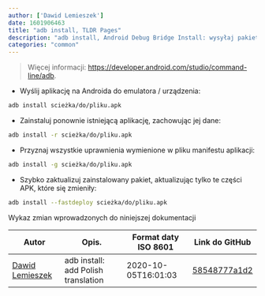 ```yaml
---
author: ['Dawid Lemieszek']
date: 1601906463
title: "adb install, TLDR Pages"
description: "adb install, Android Debug Bridge Install: wysyłaj pakiety do instancji emulatora Androida lub podłączonych urządzeń z systemem Android."
categories: "common"
---
```

> Więcej informacji: <https://developer.android.com/studio/command-line/adb>.

- Wyślij aplikację na Androida do emulatora / urządzenia:

```bash
adb install scieżka/do/pliku.apk
```

- Zainstaluj ponownie istniejącą aplikację, zachowując jej dane:

```bash
adb install -r scieżka/do/pliku.apk
```

- Przyznaj wszystkie uprawnienia wymienione w pliku manifestu aplikacji:

```bash
adb install -g scieżka/do/pliku.apk
```

- Szybko zaktualizuj zainstalowany pakiet, aktualizując tylko te części APK, które się zmieniły:

```bash
adb install --fastdeploy scieżka/do/pliku.apk
```
Wykaz zmian wprowadzonych do niniejszej dokumentacji


Autor | Opis. | Format daty ISO 8601 | Link do GitHub
------|-----|-----|-----
[Dawid Lemieszek](mailto:mrszymeq@gmail.com) | adb install: add Polish translation | 2020-10-05T16:01:03 | [58548777a1d2](https://github.com/tldr-pages/tldr/commit/58548777a1d2cf44d60e18ad5ae18b1f93252d86)

